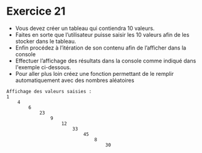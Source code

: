 # Exercice 21

- Vous devez créer un tableau qui contiendra 10 valeurs.
- Faites en sorte que l’utilisateur puisse saisir les 10 valeurs afin de les stocker dans le tableau.
- Enfin procédez à l’itération de son contenu afin de l’afficher dans la console
- Effectuer l’affichage des résultats dans la console comme indiqué dans l'exemple ci-dessous.
- Pour aller plus loin créez une fonction permettant de le remplir automatiquement avec des nombres aléatoires
  
```
Affichage des valeurs saisies :
1
    4
        6
            23
                9
                    12
                        33
                            45
                                8
                                    30
```